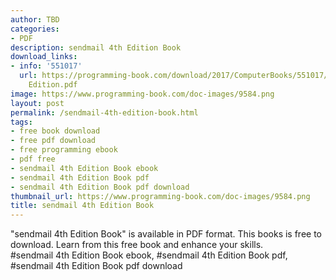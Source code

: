 ```yaml
---
author: TBD
categories:
- PDF
description: sendmail 4th Edition Book
download_links:
- info: '551017'
  url: https://programming-book.com/download/2017/ComputerBooks/551017/sendmail 4th
    Edition.pdf
image: https://www.programming-book.com/doc-images/9584.png
layout: post
permalink: /sendmail-4th-edition-book.html
tags:
- free book download
- free pdf download
- free programming ebook
- pdf free
- sendmail 4th Edition Book ebook
- sendmail 4th Edition Book pdf
- sendmail 4th Edition Book pdf download
thumbnail_url: https://www.programming-book.com/doc-images/9584.png
title: sendmail 4th Edition Book
---
```


 
<div class="item-desc text-justify">
  "sendmail 4th Edition Book" is available in PDF format. This books is free to download. Learn from this free book and enhance your skills.
  <br>
  #sendmail 4th Edition Book ebook, #sendmail 4th Edition Book pdf, #sendmail 4th Edition Book pdf download
</div>